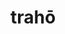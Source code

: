 ---
title: trahō
meaning: to drag
ch: twelve
pos: verb
inf: trahere
secondppstem: trah
infend: ere
conjugation: third
derivative: protracted
f1: yes
f: yes
---